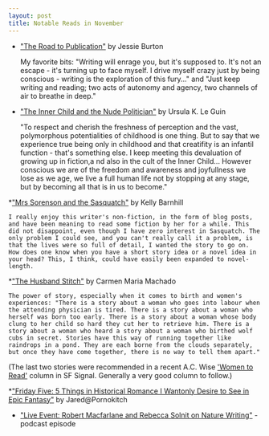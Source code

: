 ```yaml
---
layout: post
title: Notable Reads in November
---
```


* ["The Road to Publication"](http://www.jessieburton.co.uk/the-miniaturist---the-road-to-publication.html) by Jessie Burton
	
	My favorite bits: "Writing will enrage you, but it's supposed to. It's not an escape - it's turning up to face myself. I drive myself crazy just by being conscious - writing is the exploration of this fury..." and "Just keep writing and reading; two acts of autonomy and agency, two channels of air to breathe in deep."

* ["The Inner Child and the Nude Politician"](http://www.ursulakleguin.com/Blog2014.html) by Ursula K. Le Guin

	"To respect and cherish the freshness of perception and the vast, polymorphous potentialities of childhood is one thing. But to say that we experience true being only in childhood and that creatifity is an infantil function - that's something else. I keep meeting this devaluation of growing up in fiction,a nd also in the cult of the Inner Child... However conscious we are of the freedom and awareness and joyfullness we lose as we age, we live a full human life not by stopping at any stage, but by becoming all that is in us to become." 

*["Mrs Sorenson and the Sasquatch"](http://www.tor.com/stories/2014/10/mrs-sorensen-and-the-sasquatch-kelly-barnhill) by Kelly Barnhill

	I really enjoy this writer's non-fiction, in the form of blog posts, and have been meaning to read some fiction by her for a while. This did not disappoint, even though I have zero interest in Sasquatch. The only problem I could see, and you can't really call it a problem, is that the lives were so full of detail, I wanted the story to go on. How does one know when you have a short story idea or a novel idea in your head? This, I think, could have easily been expanded to novel-length.

*["The Husband Stitch"](http://www.granta.com/New-Writing/The-Husband-Stitch) by Carmen Maria Machado
	
	The power of story, especially when it comes to birth and women's experiences: "There is a story about a woman who goes into labour when the attending physician is tired. There is a story about a woman who herself was born too early. There is a story about a woman whose body clung to her child so hard they cut her to retrieve him. There is a story about a woman who heard a story about a woman who birthed wolf cubs in secret. Stories have this way of running together like raindrops in a pond. They are each borne from the clouds separately, but once they have come together, there is no way to tell them apart." 
	

(The last two stories were recommended in a recent A.C. Wise ['Women to Read'](http://www.sfsignal.com/archives/2014/11/guest-post-a-c-wise-on-women-to-read-where-to-start-november-2014-edition/) column in SF Signal. Generally a very good column to follow.)

*["Friday Five: 5 Things in Historical Romance I Wantonly Desire to See in Epic Fantasy"]() by Jared@Pornokitch 

* ["Live Event: Robert Macfarlane and Rebecca Solnit on Nature Writing"](http://www.orionmagazine.org/index.php/audio-video/item/live_event_robert_macfarlane_and_rebecca_solnit_on_nature_writing/) - podcast episode